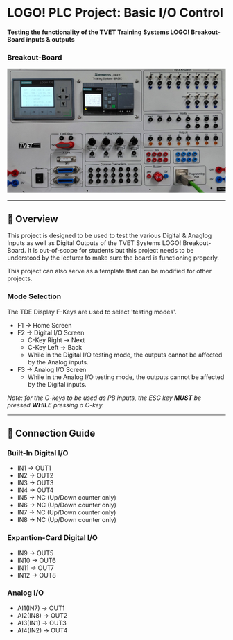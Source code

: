 # LOGO! PLC Project: Basic I/O Control

**Testing the functionality of the TVET Training Systems LOGO! Breakout-Board inputs & outputs**

### Breakout-Board
![Breakout-Board](Breakout-Board.png)

---

## 📌 Overview

This project is designed to be used to test the various Digital & Anaglog Inputs as well as Digital Outputs of the TVET Systems LOGO! Breakout-Board. It is out-of-scope for students but this project needs to be understood by the lecturer to make sure the board is functioning properly.

This project can also serve as a template that can be modified for other projects.

### **Mode Selection**
The TDE Display F-Keys are used to select 'testing modes'.
- F1 → Home Screen
- F2 → Digital I/O Screen
    - C-Key Right → Next
    - C-Key Left  → Back
    - While in the Digital I/O testing mode, the outputs cannot be affected by the Analog inputs.
- F3 → Analog I/O Screen
    - While in the Analog I/O testing mode, the outputs cannot be affected by the Digital inputs.

*Note: for the C-keys to be used as PB inputs, the ESC key **MUST** be pressed **WHILE** pressing a C-key.*

---

## 🔌 Connection Guide

### **Built-In Digital I/O**
- IN1 → OUT1
- IN2 → OUT2
- IN3 → OUT3
- IN4 → OUT4
- IN5 → NC (Up/Down counter only)
- IN6 → NC (Up/Down counter only)
- IN7 → NC (Up/Down counter only)
- IN8 → NC (Up/Down counter only)

### **Expantion-Card Digital I/O**
- IN9  → OUT5
- IN10 → OUT6
- IN11 → OUT7
- IN12 → OUT8

### **Analog I/O**
- AI1(IN7) → OUT1
- AI2(IN8) → OUT2
- AI3(IN1) → OUT3
- AI4(IN2) → OUT4
